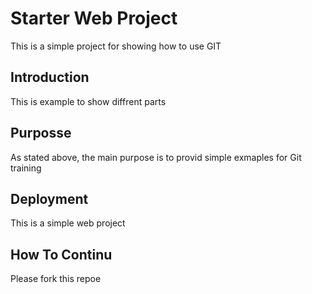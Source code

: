 # Starter Web Project

This is a simple project for showing how to use GIT

## Introduction

This is example to show diffrent parts

## Purposse

As stated above, the main purpose is to provid simple exmaples for Git training

## Deployment

This is a simple web project

## How To Continu

Please fork this repoe
